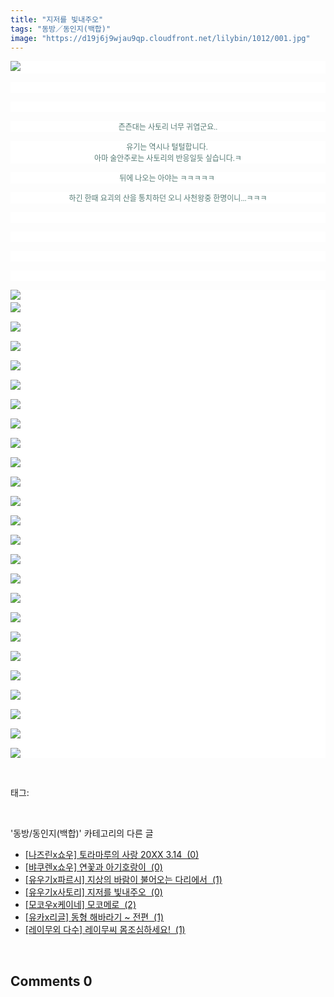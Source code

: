 ```yaml
---
title: "지저를 빛내주오"
tags: "동방／동인지(백합)"
image: "https://d19j6j9wjau9qp.cloudfront.net/lilybin/1012/001.jpg"
---
```

<div class="article">
<div class="area_view">
<p style="text-align: justify; background: white"><img src="{{ site.imgserver8 }}/lilybin/1012/001.jpg"/><span style="color:#557a74; font-family:돋움; font-size:9pt"> 
</span></p><p style="text-align: justify; background: white"> 
 </p><p style="text-align: justify; background: white"> 
 </p><p style="text-align: center; background: white"><span style="color:#557a74; font-family:돋움; font-size:9pt">츤츤대는 사토리 너무 귀엽군요..
</span></p><p style="text-align: center; background: white"><span style="color:#557a74; font-family:돋움; font-size:9pt">유기는 역시나 털털합니다. <br/>아마 술안주로는 사토리의 반응일듯 싶습니다.ㅋ
</span></p><p style="text-align: center; background: white"><span style="color:#557a74; font-family:돋움; font-size:9pt">뒤에 나오는 아야는 ㅋㅋㅋㅋㅋ 
</span></p><p style="text-align: center; background: white"><span style="color:#557a74; font-family:돋움; font-size:9pt">하긴 한때 요괴의 산을 통치하던 오니 사천왕중 한명이니...ㅋㅋㅋ
</span></p><p style="text-align: center; background: white"> 
 </p><p style="text-align: justify; background: white"> 
 </p><p style="text-align: justify; background: white"> 
 </p><p style="text-align: justify; background: white"> 
 </p><p style="text-align: justify; background: white"><img src="{{ site.imgserver8 }}/lilybin/1012/002.jpg"/><span style="color:#557a74; font-family:돋움; font-size:9pt"><br/><img src="{{ site.imgserver8 }}/lilybin/1012/003.jpg"/><br/><br/><img src="{{ site.imgserver8 }}/lilybin/1012/004.jpg"/><br/><br/><img src="{{ site.imgserver8 }}/lilybin/1012/005.jpg"/><br/><br/><img src="{{ site.imgserver8 }}/lilybin/1012/006.jpg"/><br/><br/><img src="{{ site.imgserver8 }}/lilybin/1012/007.jpg"/><br/><br/><img src="{{ site.imgserver8 }}/lilybin/1012/008.jpg"/><br/><br/><img src="{{ site.imgserver8 }}/lilybin/1012/009.jpg"/><br/><br/><img src="{{ site.imgserver8 }}/lilybin/1012/010.jpg"/><br/><br/><img src="{{ site.imgserver8 }}/lilybin/1012/011.jpg"/><br/><br/><img src="{{ site.imgserver8 }}/lilybin/1012/012.jpg"/><br/><br/><img src="{{ site.imgserver8 }}/lilybin/1012/013.jpg"/><br/><br/><img src="{{ site.imgserver8 }}/lilybin/1012/014.jpg"/><br/><br/><img src="{{ site.imgserver8 }}/lilybin/1012/015.jpg"/><br/><br/><img src="{{ site.imgserver8 }}/lilybin/1012/016.jpg"/><br/><br/><img src="{{ site.imgserver8 }}/lilybin/1012/017.jpg"/><br/><br/><img src="{{ site.imgserver8 }}/lilybin/1012/018.jpg"/><br/><br/><img src="{{ site.imgserver8 }}/lilybin/1012/019.jpg"/><br/><br/><img src="{{ site.imgserver8 }}/lilybin/1012/020.jpg"/><br/><br/><img src="{{ site.imgserver8 }}/lilybin/1012/021.jpg"/><br/><br/><img src="{{ site.imgserver8 }}/lilybin/1012/022.jpg"/><br/><br/><img src="{{ site.imgserver8 }}/lilybin/1012/023.jpg"/><br/><br/><img src="{{ site.imgserver8 }}/lilybin/1012/024.jpg"/><br/><br/><img src="{{ site.imgserver8 }}/lilybin/1012/025.jpg"/><br/><br/><img src="{{ site.imgserver8 }}/lilybin/1012/026.jpg"/>
</span></p>
</div></div><br/>
<div class="tagTrail">
<p>태그: </p>
<ul>
</ul>
</div><br/>
<div class="another">
<p>'동방/동인지(백합)' 카테고리의 다른 글</p>
<ul>
<li><a href="/lilybin_1015">
[나즈린x쇼우] 토라마루의 사랑 20XX 3.14  (0)
</a></li>
<li><a href="/lilybin_1014">
[뱌쿠렌x쇼우] 연꽃과 아기호랑이  (0)
</a></li>
<li><a href="/lilybin_1013">
[유우기x파르시] 지상의 바람이 불어오는 다리에서  (1)
</a></li>
<li><a href="/lilybin_1012">
[유우기x사토리] 지저를 빛내주오  (0)
</a></li>
<li><a href="/lilybin_1011">
[모코우x케이네] 모코메로  (2)
</a></li>
<li><a href="/lilybin_1010">
[유카x리글] 동형 해바라기 ~ 전편  (1)
</a></li>
<li><a href="/lilybin_1009">
[레이무외 다수] 레이무씨 몸조심하세요!  (1)
</a></li>
</ul>
</div><br/>
<div class="comment">
<h2 class="bold">Comments <span id="commentCount1012">0</span></h2>
<div style="clear:both;">
<div id="entry1012Comment" style="display:block">
</div>
</div>
</div><br/>
<br/>
<p id="refer"></p>
<br/>


